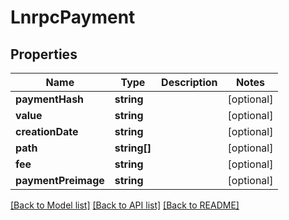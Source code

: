 # LnrpcPayment

## Properties
Name | Type | Description | Notes
------------ | ------------- | ------------- | -------------
**paymentHash** | **string** |  | [optional] 
**value** | **string** |  | [optional] 
**creationDate** | **string** |  | [optional] 
**path** | **string[]** |  | [optional] 
**fee** | **string** |  | [optional] 
**paymentPreimage** | **string** |  | [optional] 

[[Back to Model list]](../README.md#documentation-for-models) [[Back to API list]](../README.md#documentation-for-api-endpoints) [[Back to README]](../README.md)


